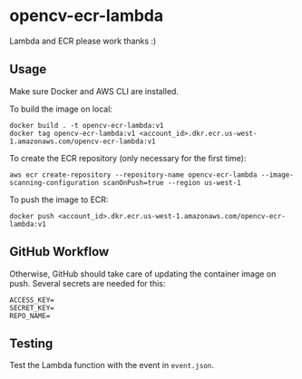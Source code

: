 # opencv-ecr-lambda

Lambda and ECR please work thanks :)

## Usage

Make sure Docker and AWS CLI are installed.

To build the image on local:

```
docker build . -t opencv-ecr-lambda:v1
docker tag opencv-ecr-lambda:v1 <account_id>.dkr.ecr.us-west-1.amazonaws.com/opencv-ecr-lambda:v1
```

To create the ECR repository (only necessary for the first time):

```
aws ecr create-repository --repository-name opencv-ecr-lambda --image-scanning-configuration scanOnPush=true --region us-west-1
```

To push the image to ECR:

```
docker push <account_id>.dkr.ecr.us-west-1.amazonaws.com/opencv-ecr-lambda:v1
```

## GitHub Workflow

Otherwise, GitHub should take care of updating the container image on push. Several secrets are needed for this:

```
ACCESS_KEY=
SECRET_KEY=
REPO_NAME=
```

## Testing

Test the Lambda function with the event in `event.json`.
